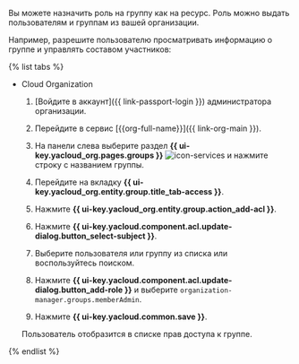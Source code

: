 Вы можете назначить роль на группу как на ресурс. Роль можно выдать пользователям и группам из вашей организации.

Например, разрешите пользователю просматривать информацию о группе и управлять составом участников:

{% list tabs %}

- Cloud Organization

    1. [Войдите в аккаунт]({{ link-passport-login }}) администратора организации.

    1. Перейдите в сервис [{{org-full-name}}]({{ link-org-main }}).

    1. На панели слева выберите раздел **{{ ui-key.yacloud_org.pages.groups }}** ![icon-services](../../_assets/organization/icon-groups.svg) и нажмите строку с названием группы.

    1. Перейдите на вкладку **{{ ui-key.yacloud_org.entity.group.title_tab-access }}**.

    1. Нажмите **{{ ui-key.yacloud_org.entity.group.action_add-acl }}**.

    1. Нажмите **{{ ui-key.yacloud.component.acl.update-dialog.button_select-subject }}**.

    1. Выберите пользователя или группу из списка или воспользуйтесь поиском.

    1. Нажмите **{{ ui-key.yacloud.component.acl.update-dialog.button_add-role }}** и выберите `organization-manager.groups.memberAdmin`.

    1. Нажмите **{{ ui-key.yacloud.common.save }}**.

    Пользователь отобразится в списке прав доступа к группе.

{% endlist %}
